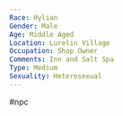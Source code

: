 ```yaml
---
Race: Hylian
Gender: Male
Age: Middle Aged
Location: Lurelin Village
Occupation: Shop Owner
Comments: Inn and Salt Spa
Type: Medium
Sexuality: Heterosexual
---
```

 #npc 


